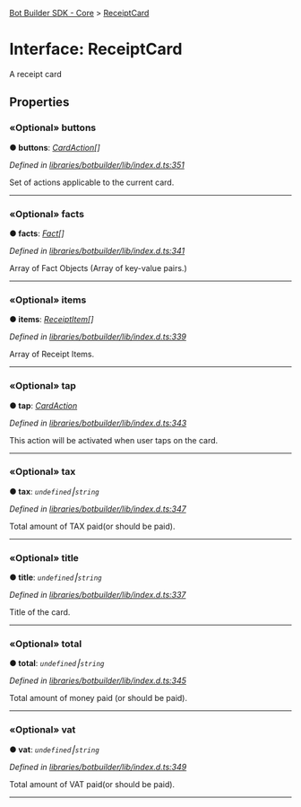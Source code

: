 [Bot Builder SDK - Core](../README.md) > [ReceiptCard](../interfaces/botbuilder.receiptcard.md)



# Interface: ReceiptCard


A receipt card


## Properties
<a id="buttons"></a>

### «Optional» buttons

**●  buttons**:  *[CardAction](botbuilder.cardaction.md)[]* 

*Defined in [libraries/botbuilder/lib/index.d.ts:351](https://github.com/Microsoft/botbuilder-js/blob/5422076/libraries/botbuilder/lib/index.d.ts#L351)*



Set of actions applicable to the current card.




___

<a id="facts"></a>

### «Optional» facts

**●  facts**:  *[Fact](botbuilder.fact.md)[]* 

*Defined in [libraries/botbuilder/lib/index.d.ts:341](https://github.com/Microsoft/botbuilder-js/blob/5422076/libraries/botbuilder/lib/index.d.ts#L341)*



Array of Fact Objects (Array of key-value pairs.)




___

<a id="items"></a>

### «Optional» items

**●  items**:  *[ReceiptItem](botbuilder.receiptitem.md)[]* 

*Defined in [libraries/botbuilder/lib/index.d.ts:339](https://github.com/Microsoft/botbuilder-js/blob/5422076/libraries/botbuilder/lib/index.d.ts#L339)*



Array of Receipt Items.




___

<a id="tap"></a>

### «Optional» tap

**●  tap**:  *[CardAction](botbuilder.cardaction.md)* 

*Defined in [libraries/botbuilder/lib/index.d.ts:343](https://github.com/Microsoft/botbuilder-js/blob/5422076/libraries/botbuilder/lib/index.d.ts#L343)*



This action will be activated when user taps on the card.




___

<a id="tax"></a>

### «Optional» tax

**●  tax**:  *`undefined`⎮`string`* 

*Defined in [libraries/botbuilder/lib/index.d.ts:347](https://github.com/Microsoft/botbuilder-js/blob/5422076/libraries/botbuilder/lib/index.d.ts#L347)*



Total amount of TAX paid(or should be paid).




___

<a id="title"></a>

### «Optional» title

**●  title**:  *`undefined`⎮`string`* 

*Defined in [libraries/botbuilder/lib/index.d.ts:337](https://github.com/Microsoft/botbuilder-js/blob/5422076/libraries/botbuilder/lib/index.d.ts#L337)*



Title of the card.




___

<a id="total"></a>

### «Optional» total

**●  total**:  *`undefined`⎮`string`* 

*Defined in [libraries/botbuilder/lib/index.d.ts:345](https://github.com/Microsoft/botbuilder-js/blob/5422076/libraries/botbuilder/lib/index.d.ts#L345)*



Total amount of money paid (or should be paid).




___

<a id="vat"></a>

### «Optional» vat

**●  vat**:  *`undefined`⎮`string`* 

*Defined in [libraries/botbuilder/lib/index.d.ts:349](https://github.com/Microsoft/botbuilder-js/blob/5422076/libraries/botbuilder/lib/index.d.ts#L349)*



Total amount of VAT paid(or should be paid).




___


